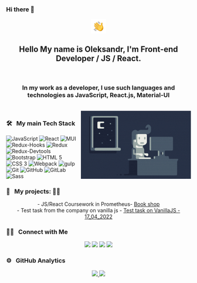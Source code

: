 ### Hi there 👋

<!--
**tibtus/tibtus** is a ✨ _special_ ✨ repository because its `README.md` (this file) appears on your GitHub profile.
Here are some ideas to get you started:
- 🔭 I’m currently working on ...
- 🌱 I’m currently learning ...
- 👯 I’m looking to collaborate on ...
- 🤔 I’m looking for help with ...
- 💬 Ask me about ...
- 📫 How to reach me: ...
- 😄 Pronouns: ...
- ⚡ Fun fact: ...
-->

<div align="center" ><img alt="Night Coding" src="./assets/Hand%20Wave.gif" width='40px' align="center"/>  </div>

<h2 align="center">Hello My name is Oleksandr, I'm Front-end Developer / JS / React.</h2><br>
<h3 align="center">In my work as a developer, I use such languages and technologies as JavaScript, React.js, Material-UI</h3><br>

<img alt="Night Coding" src="./assets/Night-Coding.gif"  align="right" />

### 🛠 &nbsp; <b> My main Tech Stack </b>

<div>
 <img alt="JavaScript" src="https://img.shields.io/badge/-JavaScript-yellow?style=for-the-badge&logo=JavaScript&logoColor=white" />
 <img alt="React" src="https://img.shields.io/badge/-React-45b8d8?style=for-the-badge&logo=react&logoColor=white" />
 <img alt="MUI" src="https://shields.io/badge/Materilal--UI-FFF?logo=MUI&logoColor=007FFF&style=for-the-badge" />
 <img alt="Redux-Hooks" src="https://img.shields.io/badge/-React_Hooks-430098?style=for-the-badge&logo=Redux&logoColor=white" />
 <img alt="Redux" src="https://img.shields.io/badge/-Redux-430098?style=for-the-badge&logo=redux&logoColor=white" />
 <img alt="Redux-Devtools" src="https://img.shields.io/badge/redux devtools-430098?style=for-the-badge&logo=redux">
 <img alt="Bootstrap" src="https://shields.io/badge/Bootstrap-FFF?logo=Bootstrap&logoColor=7952B3&style=for-the-badge" />
 <img alt="HTML 5" src="https://img.shields.io/badge/HTML5-E34F26?style=for-the-badge&logo=html5&logoColor=white">
 <img alt="CSS 3" src="https://img.shields.io/badge/CSS3-1572B6?style=for-the-badge&logo=css3&logoColor=white"> 
 <img alt="Webpack" src="https://shields.io/badge/Webpack-8DD6F9?logo=Webpack&logoColor=FFF&style=for-the-badge" />
 <img alt="gulp" src="https://shields.io/badge/gulp-CF4647?logo=gulp&logoColor=FFF&style=for-the-badge" />
 <img alt="Git" src="https://shields.io/badge/Git-181717?logo=Git&logoColor=F05032&style=for-the-badge" />
 <img alt="GitHub" src="https://shields.io/badge/GitHub-181717?logo=GitHub&logoColor=FFF&style=for-the-badge" />
 <img alt="GitLab" src="https://shields.io/badge/GitLab-181717?logo=GitLab&logoColor=FC6D26&style=for-the-badge" />
 <img alt="Sass" src="https://shields.io/badge/Sass-181717?logo=Sass&logoColor=FC6D26&style=for-the-badge" />

</div>

### 🌱 &nbsp; <b> My projects: </b> 👨🏻

<div align="center">
  - JS/React Coursework in Prometheus-   
  <a href="https://github.com/alexHorov/x-course-task">Book shop</a>   
  <br>
  - Test task from the company on vanilla js  -
  <a href="https://github.com/alexHorov/MovieGalary">Test task on VanillaJS - 17_04_2022</a>   
  
</div>

### 🤝🏻 &nbsp; <b> Connect with Me </b>

<p align="center">
<a href="https://www.linkedin.com/in/alexander-horovyi-04b104221/"><img src="https://img.shields.io/badge/-Oleksandr%20Horovyi%20Singh-0077B5?style=flat&logo=Linkedin&logoColor=white"/></a>
<a href="mailto:alexhorovyi@gmail.com"><img src="https://img.shields.io/badge/-alexhorovyi@gmail.com-D14836?style=flat&logo=Gmail&logoColor=white"/></a>
<a href="https://www.instagram.com/oleksandr_goroviy/"><img src="https://img.shields.io/badge/-@horovyi.oleksandr-E4405F?style=flat&logo=Instagram&logoColor=white"/></a>
<a href="https://www.facebook.com/profile.php?id=100047531046221"><img src="https://img.shields.io/badge/-@horovyi.oleksandr-1877F2?style=flat&logo=Facebook&logoColor=white"/></a>

</p>

### ⚙️ &nbsp; <b> GitHub Analytics </b>

<p align="center">
<a href="https://github.com/tibtus">
  <img height="50%" src="https://github-readme-stats-eight-theta.vercel.app/api?username=tibtus&show_icons=true&theme=algolia&include_all_commits=true&count_private=true"/>
  <img height="50%" src="https://github-readme-stats-eight-theta.vercel.app/api/top-langs/?username=tibtus&layout=compact&langs_count=8&theme=algolia"/>
</a>
</p>
